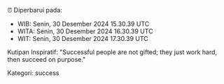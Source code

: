 ⏰ Diperbarui pada:
- WIB: Senin, 30 Desember 2024 15.30.39 UTC
- WITA: Senin, 30 Desember 2024 16.30.39 UTC
- WIT: Senin, 30 Desember 2024 17.30.39 UTC

Kutipan Inspiratif:
"Successful people are not gifted; they just work hard, then succeed on purpose."


Kategori: success


